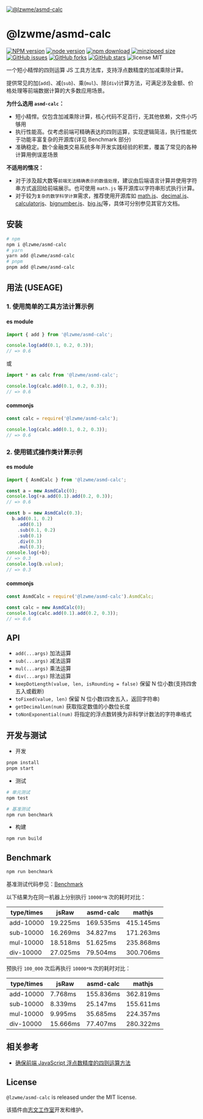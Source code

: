 [![@lzwme/asmd-calc](https://nodei.co/npm/@lzwme/asmd-calc.png)][download-url]

@lzwme/asmd-calc
========

[![NPM version][npm-badge]][npm-url]
[![node version][node-badge]][node-url]
[![npm download][download-badge]][download-url]
[![minzipped size][bundlephobia-badge]][bundlephobia-url]
[![GitHub issues][issues-badge]][issues-url]
[![GitHub forks][forks-badge]][forks-url]
[![GitHub stars][stars-badge]][stars-url]
![license MIT](https://img.shields.io/github/license/lzwme/asmd-calc)

[stars-badge]: https://img.shields.io/github/stars/lzwme/asmd-calc.svg
[stars-url]: https://github.com/lzwme/asmd-calc/stargazers
[forks-badge]: https://img.shields.io/github/forks/lzwme/asmd-calc.svg
[forks-url]: https://github.com/lzwme/asmd-calc/network
[issues-badge]: https://img.shields.io/github/issues/lzwme/asmd-calc.svg
[issues-url]: https://github.com/lzwme/asmd-calc/issues
[npm-badge]: https://img.shields.io/npm/v/@lzwme/asmd-calc.svg?style=flat-square
[npm-url]: https://npmjs.org/package/@lzwme/asmd-calc
[node-badge]: https://img.shields.io/badge/node.js-%3E=_10.9.0-green.svg?style=flat-square
[node-url]: https://nodejs.org/download/
[download-badge]: https://img.shields.io/npm/dm/@lzwme/asmd-calc.svg?style=flat-square
[download-url]: https://npmjs.org/package/@lzwme/asmd-calc
[bundlephobia-url]: https://bundlephobia.com/result?p=@lzwme/asmd-calc@latest
[bundlephobia-badge]: https://badgen.net/bundlephobia/minzip/@lzwme/asmd-calc@latest

一个短小精悍的四则运算 JS 工具方法库，支持浮点数精度的加减乘除计算。

提供常见的加(`add`)、减(`sub`)、乘(`mul`)、除(`div`)计算方法，可满足涉及金额、价格处理等前端数据计算的大多数应用场景。

**为什么选用 `asmd-calc`：**

- 短小精悍。仅包含加减乘除计算，核心代码不足百行，无其他依赖，文件小巧够用
- 执行性能高。仅考虑前端可精确表达的四则运算，实现逻辑简洁，执行性能优于功能丰富复杂的开源库(详见 Benchmark 部分)
- 准确稳定。数个金融类交易系统多年开发实践经验的积累，覆盖了常见的各种计算用例误差场景

**不适用的情况：**

- 对于涉及超大数等`前端无法精确表示的数值处理`，建议由后端语言计算并使用字符串方式返回给前端展示。也可使用 `math.js` 等开源库以字符串形式执行计算。
- 对于较为`复杂的数学科学计算`需求，推荐使用开源库如 [math.js](https://mathjs.org/index.html)、[decimal.js](https://github.com/MikeMcl/decimal.js)、[calculatorjs](https://github.com/fzred/calculatorjs)、[bignumber.js](https://github.com/MikeMcl/bignumber.js)、[big.js/](https://github.com/MikeMcl/big.js/)等，具体可分别参见其官方文档。

## 安装

```bash
# npm
npm i @lzwme/asmd-calc
# yarn
yarn add @lzwme/asmd-calc
# pnpm
pnpm add @lzwme/asmd-calc
```

## 用法 (USEAGE)

### 1. 使用简单的工具方法计算示例

#### es module

```js
import { add } from '@lzwme/asmd-calc';

console.log(add(0.1, 0.2, 0.3));
// => 0.6
```

或

```js
import * as calc from '@lzwme/asmd-calc';

console.log(calc.add(0.1, 0.2, 0.3));
// => 0.6
```

#### commonjs


```js
const calc = require('@lzwme/asmd-calc');

console.log(calc.add(0.1, 0.2, 0.3));
// => 0.6
```

### 2. 使用链式操作类计算示例

#### es module

```js
import { AsmdCalc } from '@lzwme/asmd-calc';

const a = new AsmdCalc(0);
console.log(+a.add(0.1).add(0.2, 0.3));
// => 0.6

const b = new AsmdCalc(0.3);
  b.add(0.1, 0.2)
    .add(0.1)
    .sub(0.1, 0.2)
    .sub(0.1)
    .div(0.3)
    .mul(0.3);
console.log(+b);
// => 0.3
console.log(b.value);
// => 0.3
```

#### commonjs

```js
const AsmdCalc = require('@lzwme/asmd-calc').AsmdCalc;

const calc = new AsmdCalc(0);
console.log(calc.add(0.1).add(0.2, 0.3));
// => 0.6
```

## API

- `add(...args)` 加法运算
- `sub(...args)` 减法运算
- `mul(...args)` 乘法运算
- `div(...args)` 除法运算
- `keepDotLength(value, len, isRounding = false)` 保留 N 位小数(支持四舍五入或截断)
- `toFixed(value, len)` 保留 N 位小数(四舍五入，返回字符串)
- `getDecimalLen(num)` 获取指定数值的小数位长度
- `toNonExponential(num)` 将指定的浮点数转换为非科学计数法的字符串格式

## 开发与测试

- 开发

```bash
pnpm install
pnpm start
```

- 测试

```bash
# 单元测试
npm test

# 基准测试
npm run benchmark
```

- 构建

```bash
npm run build
```

## Benchmark

```bash
npm run benchmark
```

基准测试代码参见：[Benchmark](https://github.com/lzwme/asmd-calc/blob/master/benchmark/index.ts)

以下结果为在同一机器上分别执行 `10000*N` 次的耗时对比：

| type/times |   jsRaw  | asmd-calc |  mathjs   |
|     ---    |   ---    |    ---    |    ---    |
| add-10000  | 19.225ms | 169.535ms | 415.145ms |
| sub-10000  | 16.269ms | 34.827ms  | 171.263ms |
| mul-10000  | 18.518ms | 51.625ms  | 235.868ms |
| div-10000  | 27.025ms | 79.504ms  | 300.706ms |

预执行 `100_000` 次后再执行 `10000*N` 次的耗时对比：

| type/times |   jsRaw  | asmd-calc |  mathjs   |
|     ---    |   ---    |    ---    |    ---    |
| add-10000  | 7.768ms  | 155.836ms | 362.819ms |
| sub-10000  | 8.339ms  | 25.147ms  | 155.611ms |
| mul-10000  | 9.995ms  | 35.685ms  | 224.357ms |
| div-10000  | 15.666ms | 77.407ms  | 280.322ms |

## 相关参考

- [确保前端 JavaScript 浮点数精度的四则运算方法](https://lzw.me/a/javascript-floating-point-arithmetic.html)
## License

`@lzwme/asmd-calc` is released under the MIT license.

该插件由[志文工作室](https://lzw.me)开发和维护。
